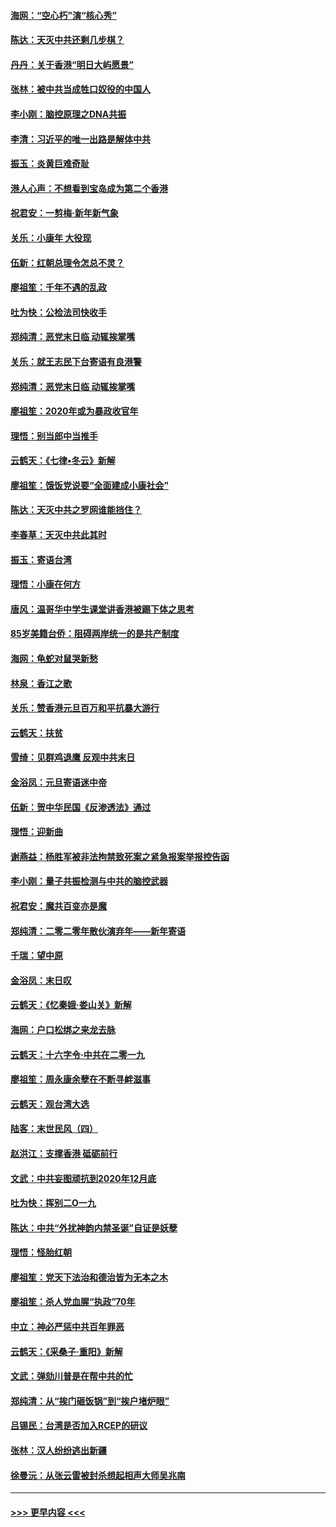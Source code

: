 #### [海网：“空心朽”演“核心秀”](../pages/nsc993/n11783874.md?t=01112133) 
#### [陈达：天灭中共还剩几步棋？](../pages/nsc993/n11783719.md?t=01112133) 
#### [丹丹：关于香港“明日大屿愿景”](../pages/nsc993/n11783273.md?t=01112133) 
#### [张林：被中共当成牲口奴役的中国人](../pages/nsc993/n11782397.md?t=01112133) 
#### [李小刚：脑控原理之DNA共振](../pages/nsc993/n11780962.md?t=01112133) 
#### [李清：习近平的唯一出路是解体中共](../pages/nsc993/n11780866.md?t=01112133) 
#### [振玉：炎黄巨难奇耻](../pages/nsc993/n11779632.md?t=01112133) 
#### [港人心声：不想看到宝岛成为第二个香港](../pages/nsc993/n11778817.md?t=01112133) 
#### [祝君安：一剪梅‧新年新气象](../pages/nsc993/n11776340.md?t=01112133) 
#### [关乐：小康年 大役现](../pages/nsc993/n11774213.md?t=01112133) 
#### [伍新：红朝总理令怎总不灵？](../pages/nsc993/n11770813.md?t=01112133) 
#### [廖祖笙：千年不遇的乱政](../pages/nsc993/n11770373.md?t=01112133) 
#### [吐为快：公检法司快收手](../pages/nsc993/n11770359.md?t=01112133) 
#### [郑纯清：恶党末日临 动辄挨掌嘴](../pages/nsc993/n11769912.md?t=01112133) 
#### [关乐：就王志民下台寄语有良港警](../pages/nsc993/n11769903.md?t=01112133) 
#### [郑纯清：恶党末日临 动辄挨掌嘴](../pages/nsc993/n11769356.md?t=01112133) 
#### [廖祖笙：2020年或为暴政收官年](../pages/nsc993/n11768216.md?t=01112133) 
#### [理悟：别当郎中当推手](../pages/nsc993/n11768243.md?t=01112133) 
#### [云鹤天：《七律▪冬云》新解](../pages/nsc993/n11768204.md?t=01112133) 
#### [廖祖笙：饿饭党说要“全面建成小康社会”](../pages/nsc993/n11767482.md?t=01112133) 
#### [陈达：天灭中共之罗网谁能挡住？](../pages/nsc993/n11767465.md?t=01112133) 
#### [李春草：天灭中共此其时](../pages/nsc993/n11767452.md?t=01112133) 
#### [振玉：寄语台湾](../pages/nsc993/n11767432.md?t=01112133) 
#### [理悟：小康在何方](../pages/nsc993/n11767394.md?t=01112133) 
#### [唐风：温哥华中学生课堂讲香港被踢下体之思考](../pages/nsc993/n11766848.md?t=01112133) 
#### [85岁美籍台侨：阻碍两岸统一的是共产制度](../pages/nsc993/n11765043.md?t=01112133) 
#### [海网：龟蛇对鼠哭新愁](../pages/nsc993/n11764895.md?t=01112133) 
#### [林泉：香江之歌](../pages/nsc993/n11764415.md?t=01112133) 
#### [关乐：赞香港元旦百万和平抗暴大游行](../pages/nsc993/n11764382.md?t=01112133) 
#### [云鹤天：扶贫](../pages/nsc993/n11764245.md?t=01112133) 
#### [雪绮：见群鸡退鹰  反观中共末日](../pages/nsc993/n11762112.md?t=01112133) 
#### [金浴凤：元旦寄语迷中帝](../pages/nsc993/n11761788.md?t=01112133) 
#### [伍新：贺中华民国《反渗透法》通过](../pages/nsc993/n11761994.md?t=01112133) 
#### [理悟：迎新曲](../pages/nsc993/n11761152.md?t=01112133) 
#### [谢燕益：杨胜军被非法拘禁致死案之紧急报案举报控告函](../pages/nsc993/n11756134.md?t=01112133) 
#### [李小刚：量子共振检测与中共的脑控武器](../pages/nsc993/n11754518.md?t=01112133) 
#### [祝君安：魔共百变亦是魔](../pages/nsc993/n11754469.md?t=01112133) 
#### [郑纯清：二零二零年散伙演弃年——新年寄语](../pages/nsc993/n11754195.md?t=01112133) 
#### [千瑞：望中原](../pages/nsc993/n11754159.md?t=01112133) 
#### [金浴凤：末日叹](../pages/nsc993/n11752359.md?t=01112133) 
#### [云鹤天：《忆秦娥‧娄山关》新解](../pages/nsc993/n11752348.md?t=01112133) 
#### [海网：户口松绑之来龙去脉](../pages/nsc993/n11752328.md?t=01112133) 
#### [云鹤天：十六字令‧中共在二零一九](../pages/nsc993/n11752305.md?t=01112133) 
#### [廖祖笙：周永康余孽在不断寻衅滋事](../pages/nsc993/n11751013.md?t=01112133) 
#### [云鹤天：观台湾大选](../pages/nsc993/n11751007.md?t=01112133) 
#### [陆客：末世民风（四）](../pages/nsc993/n11749203.md?t=01112133) 
#### [赵洪江：支撑香港 砥砺前行](../pages/nsc993/n11748482.md?t=01112133) 
#### [文武：中共妄图顽抗到2020年12月底](../pages/nsc993/n11748446.md?t=01112133) 
#### [吐为快：挥别二O一九](../pages/nsc993/n11748411.md?t=01112133) 
#### [陈达：中共“外扰神韵内禁圣诞”自证是妖孽](../pages/nsc993/n11748226.md?t=01112133) 
#### [理悟：怪胎红朝](../pages/nsc993/n11748206.md?t=01112133) 
#### [廖祖笙：党天下法治和德治皆为无本之木](../pages/nsc993/n11748135.md?t=01112133) 
#### [廖祖笙：杀人党血腥“执政”70年](../pages/nsc993/n11745144.md?t=01112133) 
#### [中立：神必严惩中共百年罪恶](../pages/nsc993/n11744970.md?t=01112133) 
#### [云鹤天：《采桑子‧重阳》新解](../pages/nsc993/n11744948.md?t=01112133) 
#### [文武：弹劾川普是在帮中共的忙](../pages/nsc993/n11744758.md?t=01112133) 
#### [郑纯清：从“挨门砸饭锅”到“挨户堵炉眼”](../pages/nsc993/n11744745.md?t=01112133) 
#### [吕锡民：台湾是否加入RCEP的研议](../pages/nsc993/n11744701.md?t=01112133) 
#### [张林：汉人纷纷逃出新疆](../pages/nsc993/n11743530.md?t=01112133) 
#### [徐曼沅：从张云雷被封杀想起相声大师吴兆南](../pages/nsc993/n11741816.md?t=01112133) 

----
#### [ >>> 更早内容 <<< ](../indexes/nsc993-earlier.md)
